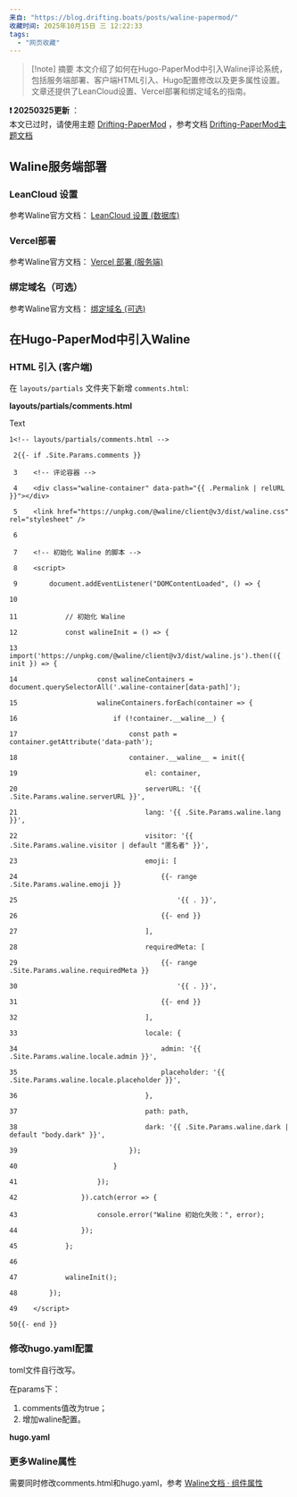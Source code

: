 ```yaml
---
来自: "https://blog.drifting.boats/posts/waline-papermod/"
收藏时间: 2025年10月15日 三 12:22:33
tags:
  - "网页收藏"
---
```

> [!note] 摘要
> 本文介绍了如何在Hugo-PaperMod中引入Waline评论系统，包括服务端部署、客户端HTML引入、Hugo配置修改以及更多属性设置。文章还提供了LeanCloud设置、Vercel部署和绑定域名的指南。


**❗️ 20250325更新** ：  
本文已过时，请使用主题 [Drifting-PaperMod](https://github.com/DriftingBoats/Drifting-PaperMod) ，参考文档 [Drifting-PaperMod主题文档](https://blog.drifting.boats/posts/drifting-papermod-guide)

## Waline服务端部署

### LeanCloud 设置

参考Waline官方文档： [LeanCloud 设置 (数据库)](https://waline.js.org/guide/get-started/#leancloud-%E8%AE%BE%E7%BD%AE-%E6%95%B0%E6%8D%AE%E5%BA%93)

### Vercel部署

参考Waline官方文档： [Vercel 部署 (服务端)](https://waline.js.org/guide/get-started/#vercel-%E9%83%A8%E7%BD%B2-%E6%9C%8D%E5%8A%A1%E7%AB%AF)

### 绑定域名（可选）

参考Waline官方文档： [绑定域名 (可选)](https://waline.js.org/guide/get-started/#%E7%BB%91%E5%AE%9A%E5%9F%9F%E5%90%8D-%E5%8F%AF%E9%80%89)

## 在Hugo-PaperMod中引入Waline

### HTML 引入 (客户端)

在 `layouts/partials` 文件夹下新增 `comments.html`:

**layouts/partials/comments.html**

Text

```gdscript3
1<!-- layouts/partials/comments.html -->

 2{{- if .Site.Params.comments }}

 3    <!-- 评论容器 -->

 4    <div class="waline-container" data-path="{{ .Permalink | relURL }}"></div>

 5    <link href="https://unpkg.com/@waline/client@v3/dist/waline.css" rel="stylesheet" />

 6

 7    <!-- 初始化 Waline 的脚本 -->

 8    <script>

 9        document.addEventListener("DOMContentLoaded", () => {

10

11            // 初始化 Waline

12            const walineInit = () => {

13                import('https://unpkg.com/@waline/client@v3/dist/waline.js').then(({ init }) => {

14                    const walineContainers = document.querySelectorAll('.waline-container[data-path]');

15                    walineContainers.forEach(container => {

16                        if (!container.__waline__) {

17                            const path = container.getAttribute('data-path');

18                            container.__waline__ = init({

19                                el: container,

20                                serverURL: '{{ .Site.Params.waline.serverURL }}',

21                                lang: '{{ .Site.Params.waline.lang }}',

22                                visitor: '{{ .Site.Params.waline.visitor | default "匿名者" }}',

23                                emoji: [

24                                    {{- range .Site.Params.waline.emoji }}

25                                        '{{ . }}',

26                                    {{- end }}

27                                ],

28                                requiredMeta: [

29                                    {{- range .Site.Params.waline.requiredMeta }}

30                                        '{{ . }}',

31                                    {{- end }}

32                                ],

33                                locale: {

34                                    admin: '{{ .Site.Params.waline.locale.admin }}',

35                                    placeholder: '{{ .Site.Params.waline.locale.placeholder }}',

36                                },

37                                path: path,

38                                dark: '{{ .Site.Params.waline.dark | default "body.dark" }}', 

39                            });

40                        }

41                    });

42                }).catch(error => {

43                    console.error("Waline 初始化失败：", error);

44                });

45            };

46

47            walineInit();

48        });

49    </script>

50{{- end }}
```

### 修改hugo.yaml配置

toml文件自行改写。

在params下：

1. comments值改为true；
2. 增加waline配置。

**hugo.yaml**

### 更多Waline属性

需要同时修改comments.html和hugo.yaml，参考 [Waline文档 · 组件属性](https://waline.js.org/reference/client/props.html)